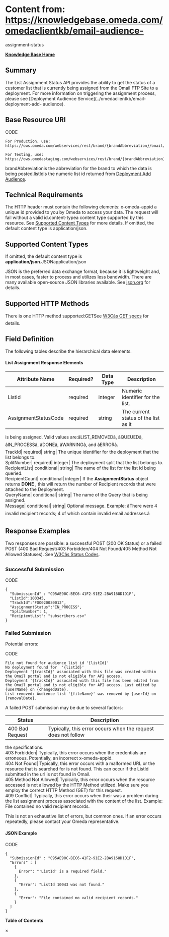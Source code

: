 # Content from: https://knowledgebase.omeda.com/omedaclientkb/email-audience-
assignment-status

[**Knowledge Base Home**](../omedaclientkb/)

## Summary

The List Assignment Status API provides the ability to get the status of a
customer list that is currently being assigned from the Omail FTP Site to a
deployment. For more information on triggering the assignment process, please
see [Deployment Audience Service](../omedaclientkb/email-deployment-add-
audience).

## Base Resource URI

CODE

    
    
    For Production, use: https://ows.omeda.com/webservices/rest/brand/{brandAbbreviation}/omail/deployment/audience/status/{listId}/*
    
    For Testing, use: https://ows.omedastaging.com/webservices/rest/brand/{brandAbbreviation}/omail/deployment/audience/status/{listId}/*
    

brandAbbreviationis the abbreviation for the brand to which the data is being
posted.listIdis the numeric list id returned from [Deployment Add
Audience](../omedaclientkb/email-audience-assignment-status).

## Technical Requirements

The HTTP header must contain the following elements: x-omeda-appid a unique id
provided to you by Omeda to access your data. The request will fail without a
valid id.content-typea content type supported by this resource. See [Supported
Content Types](../omedaclientkb/email-audience-assignment-status) for more
details. If omitted, the default content type is application/json.

## Supported Content Types

If omitted, the default content type is
**application/json**.JSONapplication/json

JSON is the preferred data exchange format, because it is lightweight and, in
most cases, faster to process and utilizes less bandwidth. There are many
available open-source JSON libraries available. See
[json.org](http://www.json.org/) for details.

## Supported HTTP Methods

There is one HTTP method supported:GETSee [W3Câs GET
specs](http://www.w3.org/Protocols/rfc2616/rfc2616-sec9.html#sec9.3) for
details.

## Field Definition

The following tables describe the hierarchical data elements.

#### List Assignment Response Elements

Attribute Name| Required?| Data Type| Description  
---|---|---|---  
ListId| required| integer| Numeric identifier for the list.  
AssignmentStatusCode| required| string| The current status of the list as it
is being assigned. Valid values are:âLIST_REMOVEDâ, âQUEUEDâ,
âIN_PROCESSâ, âDONEâ, âWARNINGâ, and âERRORâ.  
TrackId| required| string| The unique identifier for the deployment that the
list belongs to.  
SplitNumber| required| integer| The deployment split that the list belongs to.  
RecipientList| conditional| string| The name of the list for the list id being
queried.  
RecipientCount| conditional| integer| If the **AssignmentStatus** object
returns **DONE** , this will return the number of Recipient records that were
attached to the Deployment.  
QueryName| conditional| string| The name of the Query that is being assigned.  
Message| conditional| string| Optional message. Example: âThere were 4
invalid recipient records; 4 of which contain invalid email addresses.â  
  
## Response Examples

Two responses are possible: a successful POST (200 OK Status) or a failed POST
(400 Bad Request/403 Forbidden/404 Not Found/405 Method Not Allowed Statuses).
See [W3Câs Status
Codes](http://www.w3.org/Protocols/rfc2616/rfc2616-sec10.html).

### Successful Submission

CODE

    
    
    {
      "SubmissionId" : "C95AE90C-BEC6-41F2-91E2-2BA9168D1D1F",
      "ListId":100345,
      "TrackId":"FOO020030012",
      "AssignmentStatus":"IN_PROCESS",
      "SplitNumber": 1,
      "RecipientList": "subscribers.csv"
    }
    

### Failed Submission

Potential errors:

CODE

    
    
    File not found for audience list id '{listId}'
    No deployment found for  '{listId}'
    Deployment '{trackId}' associated with this file was created within the Omail portal and is not eligible for API access.
    Deployment '{trackId}' assocated with this file has been edited from the Omail portal and is not eligible for API access. Last edited by {userName} on {changedDate}.
    List removed: Audience list '{fileName}' was removed by {userId} on {removalDate}.
    

A failed POST submission may be due to several factors:

Status| Description  
---|---  
400 Bad Request| Typically, this error occurs when the request does not follow
the specifications.  
403 Forbidden| Typically, this error occurs when the credentials are
erroneous. Potentially, an incorrect x-omeda-appid.  
404 Not Found| Typically, this error occurs with a malformed URL or the
resource that is searched for is not found. This can occur if the ListId
submitted in the url is not found in Omail.  
405 Method Not Allowed| Typically, this error occurs when the resource
accessed is not allowed by the HTTP Method utilized. Make sure you employ the
correct HTTP Method (GET) for this request.  
409 Conflict| Typically, this error occurs when their was a problem during the
list assignment process associated with the content of the list. Example: File
contained no valid recipient records.  
  
This is not an exhaustive list of errors, but common ones. If an error occurs
repeatedly, please contact your Omeda representative.

#### JSON Example

CODE

    
    
    {
      "SubmissionId" : "C95AE90C-BEC6-41F2-91E2-2BA9168D1D1F",
      "Errors" : [
        {
          Error": "'ListId' is a required field." 
        },
        {
          "Error": "ListId 10043 was not found."
        },
        {
          "Error": "File contained no valid recipient records."
        }
      ]
    }

**Table of Contents**

×

